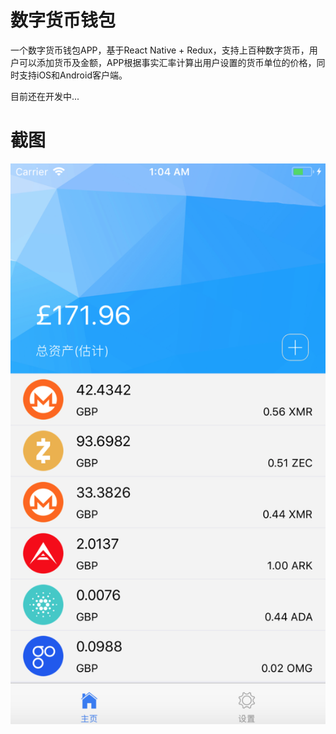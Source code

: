# 数字货币钱包

一个数字货币钱包APP，基于React Native + Redux，支持上百种数字货币，用户可以添加货币及金额，APP根据事实汇率计算出用户设置的货币单位的价格，同时支持iOS和Android客户端。

目前还在开发中...

# 截图

![](snap.png)

